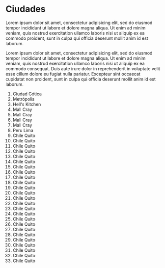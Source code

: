 # Ciudades


Lorem ipsum dolor sit amet, consectetur adipisicing elit, sed do eiusmod
tempor incididunt ut labore et dolore magna aliqua. Ut enim ad minim veniam,
quis nostrud exercitation ullamco laboris nisi ut aliquip ex ea commodo
proident, sunt in culpa qui officia deserunt mollit anim id est laborum.

Lorem ipsum dolor sit amet, consectetur adipisicing elit, sed do eiusmod
tempor incididunt ut labore et dolore magna aliqua. Ut enim ad minim veniam,
quis nostrud exercitation ullamco laboris nisi ut aliquip ex ea commodo
consequat. Duis aute irure dolor in reprehenderit in voluptate velit esse
cillum dolore eu fugiat nulla pariatur. Excepteur sint occaecat cupidatat non
proident, sunt in culpa qui officia deserunt mollit anim id est laborum.

1. Ciudad Gótica
2. Metrópolis
3. Hell's Kitchen
4. Mall Cray
4. Mall Cray
4. Mall Cray
4. Mall Cray
5. Peru Lima
6. Chile Quito
6. Chile Quito
6. Chile Quito
6. Chile Quito
6. Chile Quito
6. Chile Quito
6. Chile Quito
6. Chile Quito
6. Chile Quito
6. Chile Quito
6. Chile Quito
6. Chile Quito
6. Chile Quito
6. Chile Quito
6. Chile Quito
6. Chile Quito
6. Chile Quito
6. Chile Quito
6. Chile Quito
6. Chile Quito
6. Chile Quito
6. Chile Quito
6. Chile Quito
6. Chile Quito
6. Chile Quito
